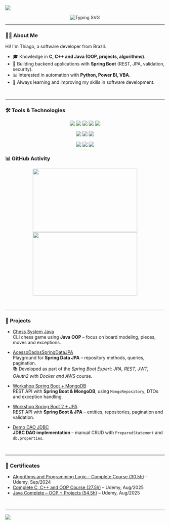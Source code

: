 <!-- Banner topo com efeito de onda -->
<img src="https://capsule-render.vercel.app/api?type=waving&color=gradient&height=200&section=header&text=Thiago%20Petenusso%20Viana&fontColor=ffffff&fontSize=30"/>




<p align="center">
  <img src="https://readme-typing-svg.demolab.com?font=Fira+Code&duration=3000&pause=500&color=F79D00&center=true&width=700&lines=Hello+there!+I'm+Thiago+Petenusso+Viana;Backend+Developer+%7C+Spring+Boot+%7C+Databases;Let's+build+something+great!" alt="Typing SVG" />
</p>


---

### 👨‍💻 About Me
Hi! I'm Thiago, a software developer from Brazil.  
- 🎓 Knowledge in **C, C++ and Java (OOP, projects, algorithms)**.  
- 🔧 Building backend applications with **Spring Boot** (REST, JPA, validation, security).  
- 📊 Interested in automation with **Python, Power BI, VBA**.  
- 🚀 Always learning and improving my skills in software development.

<br clear="both"/>

---
### 🛠️ Tools & Technologies 

<p align="center">
  <!-- Primeira linha -->
  <img src="https://img.shields.io/badge/Java-ED8B00?style=for-the-badge&logo=java&logoColor=white"/>
  <img src="https://img.shields.io/badge/C-00599C?style=for-the-badge&logo=c&logoColor=white"/>
  <img src="https://img.shields.io/badge/C++-00599C?style=for-the-badge&logo=c%2B%2B&logoColor=white"/>
  <img src="https://img.shields.io/badge/Python-3776AB?style=for-the-badge&logo=python&logoColor=white"/>
  <img src="https://img.shields.io/badge/Spring%20Boot-6DB33F?style=for-the-badge&logo=spring-boot&logoColor=white"/>
</p>

<p align="center">
  <!-- Segunda linha -->
  <img src="https://img.shields.io/badge/PostgreSQL-336791?style=for-the-badge&logo=postgresql&logoColor=white"/>
  <img src="https://img.shields.io/badge/MySQL-4479A1?style=for-the-badge&logo=mysql&logoColor=white"/>
  <img src="https://img.shields.io/badge/MongoDB-47A248?style=for-the-badge&logo=mongodb&logoColor=white"/>
</p>

<p align="center">
  <!-- Terceira linha -->
  <img src="https://img.shields.io/badge/GitHub-181717?style=for-the-badge&logo=github&logoColor=white"/>
  <img src="https://img.shields.io/badge/Git-F05032?style=for-the-badge&logo=git&logoColor=white"/>
  <img src="https://img.shields.io/badge/Docker-2496ED?style=for-the-badge&logo=docker&logoColor=white"/>
</p>

### 📊 GitHub Activity

<p align="center">
  <img src="https://github-readme-stats.vercel.app/api?username=ThiagoPv123&show_icons=true&theme=tokyonight" height="200" width= "330"/>
  <img src="https://github-readme-stats.vercel.app/api/top-langs/?username=ThiagoPv123&layout=compact&theme=tokyonight&custom_title=Technologies"height="200" width= "330"/>
</p>

<br clear="both"/>

  

---

### 🧪 Projects

  - [Chess System Java](https://github.com/ThiagoPv123/chess-system-java)  
    CLI chess game using **Java OOP** – focus on board modeling, pieces, moves and exceptions.

  - [AcessoDadosSpringDataJPA](https://github.com/ThiagoPv123/AcessoDadosSpringDataJPA)  
  Playground for **Spring Data JPA** – repository methods, queries, pagination.  
  📚 Developed as part of the *Spring Boot Expert: JPA, REST, JWT, OAuth2 with Docker and AWS* course.

  - [Workshop Spring Boot + MongoDB](https://github.com/ThiagoPv123/workshop-spring-boot-mongodb)  
    REST API with **Spring Boot & MongoDB**, using `MongoRepository`, DTOs and exception handling.

  - [Workshop Spring Boot 2 + JPA](https://github.com/ThiagoPv123/workshop-springboot3-jpa)  
    REST API with **Spring Boot & JPA** – entities, repositories, pagination and validation.

  
  - [Demo DAO JDBC](https://github.com/ThiagoPv123/demo-dao-jdbc)  
    **JDBC DAO implementation** – manual CRUD with `PreparedStatement` and `db.properties`.

<br clear="both"/>

---

### 📜 Certificates
- [Algorithms and Programming Logic – Complete Course (30.5h)](./Certificates/CursoLogicaProgramacao.pdf) – Udemy, Sep/2024  
- [Complete C, C++ and OOP Course (27.5h)](./Certificates/CursoC&C++POO.pdf) – Udemy, Aug/2025  
- [Java Complete – OOP + Projects (54.5h)](./Certificates/CursoJavaPOO.pdf) – Udemy, Aug/2025

<br clear="both"/>

---
<img src="https://capsule-render.vercel.app/api?section=footer&type=waving&color=gradient&height=200"/>
